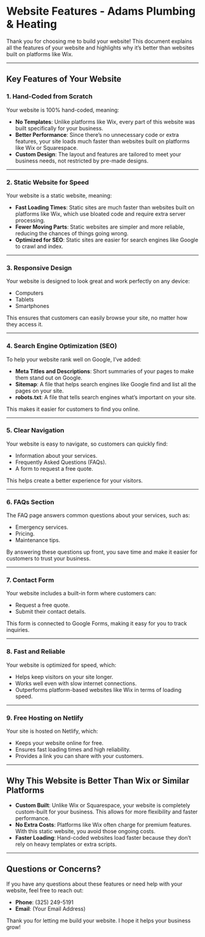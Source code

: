 # Website Features - Adams Plumbing & Heating

Thank you for choosing me to build your website! This document explains all the features of your website and highlights why it’s better than websites built on platforms like Wix.

---

## Key Features of Your Website

### 1. **Hand-Coded from Scratch**
Your website is 100% hand-coded, meaning:
- **No Templates**: Unlike platforms like Wix, every part of this website was built specifically for your business.
- **Better Performance**: Since there’s no unnecessary code or extra features, your site loads much faster than websites built on platforms like Wix or Squarespace.
- **Custom Design**: The layout and features are tailored to meet your business needs, not restricted by pre-made designs.

---

### 2. **Static Website for Speed**
Your website is a static website, meaning:
- **Fast Loading Times**: Static sites are much faster than websites built on platforms like Wix, which use bloated code and require extra server processing.
- **Fewer Moving Parts**: Static websites are simpler and more reliable, reducing the chances of things going wrong.
- **Optimized for SEO**: Static sites are easier for search engines like Google to crawl and index.

---

### 3. **Responsive Design**
Your website is designed to look great and work perfectly on any device:
- Computers
- Tablets
- Smartphones

This ensures that customers can easily browse your site, no matter how they access it.

---

### 4. **Search Engine Optimization (SEO)**
To help your website rank well on Google, I’ve added:
- **Meta Titles and Descriptions**: Short summaries of your pages to make them stand out on Google.
- **Sitemap**: A file that helps search engines like Google find and list all the pages on your site.
- **robots.txt**: A file that tells search engines what’s important on your site.

This makes it easier for customers to find you online.

---

### 5. **Clear Navigation**
Your website is easy to navigate, so customers can quickly find:
- Information about your services.
- Frequently Asked Questions (FAQs).
- A form to request a free quote.

This helps create a better experience for your visitors.

---

### 6. **FAQs Section**
The FAQ page answers common questions about your services, such as:
- Emergency services.
- Pricing.
- Maintenance tips.

By answering these questions up front, you save time and make it easier for customers to trust your business.

---

### 7. **Contact Form**
Your website includes a built-in form where customers can:
- Request a free quote.
- Submit their contact details.

This form is connected to Google Forms, making it easy for you to track inquiries.

---

### 8. **Fast and Reliable**
Your website is optimized for speed, which:
- Helps keep visitors on your site longer.
- Works well even with slow internet connections.
- Outperforms platform-based websites like Wix in terms of loading speed.

---

### 9. **Free Hosting on Netlify**
Your site is hosted on Netlify, which:
- Keeps your website online for free.
- Ensures fast loading times and high reliability.
- Provides a link you can share with your customers.

---

## Why This Website is Better Than Wix or Similar Platforms

- **Custom Built**: Unlike Wix or Squarespace, your website is completely custom-built for your business. This allows for more flexibility and faster performance.
- **No Extra Costs**: Platforms like Wix often charge for premium features. With this static website, you avoid those ongoing costs.
- **Faster Loading**: Hand-coded websites load faster because they don’t rely on heavy templates or extra scripts.

---

## Questions or Concerns?

If you have any questions about these features or need help with your website, feel free to reach out:
- **Phone**: (325) 249-5191
- **Email**: (Your Email Address)

Thank you for letting me build your website. I hope it helps your business grow!